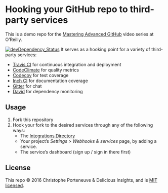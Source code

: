 Hooking your GitHub repo to third-party services
================================================

This is a demo repo for the [Mastering Advanced GitHub](#FIXME) video series at O’Reilly.

[![devDependency_Status](https://github.com/dastangoo/oreilly-github-demo/dev-status.svg?style=flat)](https://david-dm.org/dastangoo/oreilly-github-demo#info=devDependencies)
It serves as a hooking point for a variety of third-party services:

  * [Travis CI](https://travis-ci.org/) for continuous integration and deployment
  * [CodeClimate](https://codeclimate.com/) for quality metrics
  * [Codecov](https://codecov.io/) for test coverage
  * [Inch CI](https://inch-ci.org/) for documentation coverage
  * [Gitter](https://gitter.im/) for chat
  * [David](http://david-dm.org/) for dependency monitoring

Usage
-----

  1. Fork this repository
  2. Hook your fork to the desired services through any of the following ways:
     - The [Integrations Directory](https://github.com/integrations/feature/code)
     - Your project’s *Settings > Webhooks & services* page, by adding a service.
     - The service’s dashboard (sign up / sign in there first)

License
-------

This repo © 2016 Christophe Porteneuve & Delicious Insights, and is [MIT licensed](/LICENSE).
